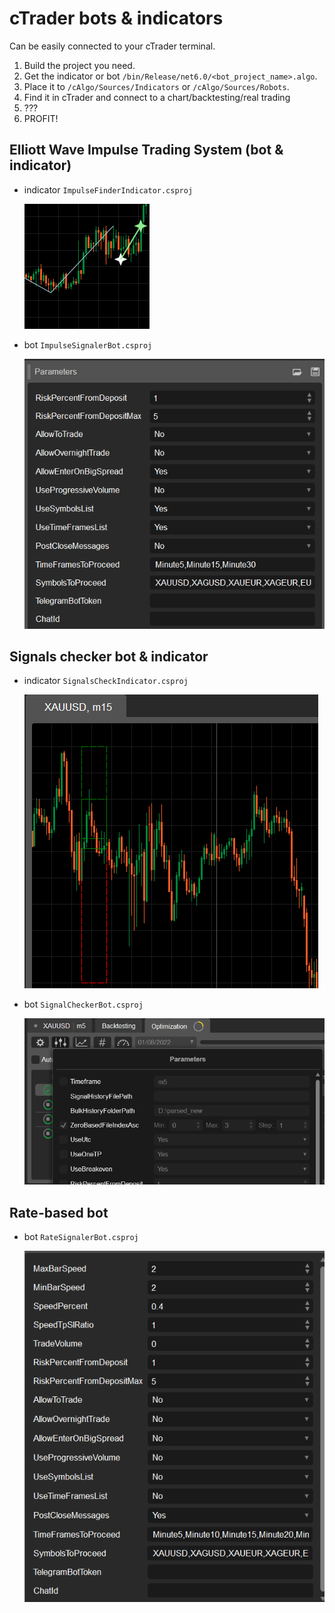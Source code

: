 # cTrader bots & indicators
Can be easily connected to your cTrader terminal.
1. Build the project you need.
2. Get the indicator or bot `/bin/Release/net6.0/<bot_project_name>.algo`.
3. Place it to `/cAlgo/Sources/Indicators` or `/cAlgo/Sources/Robots`.
4. Find it in cTrader and connect to a chart/backtesting/real trading
5. ???
6. PROFIT!

## Elliott Wave Impulse Trading System (bot & indicator)
- indicator `ImpulseFinderIndicator.csproj`

    [ ![Indicator in work](images/impulseFinderInd_preview.png) ](images/impulseFinderInd.png)

- bot `ImpulseSignalerBot.csproj`

    [ ![Bot in work](images/impulseFinderBot_preview.png) ](images/impulseFinderBot.png)

## Signals checker bot & indicator
- indicator `SignalsCheckIndicator.csproj`

    [ ![Indicator in work](images/signalsCheckerInd_preview.png) ](images/signalsCheckerInd.png)

- bot `SignalCheckerBot.csproj`

    [ ![Bot in work](images/signalsCheckerBot_preview.png) ](images/signalsCheckerBot.png)

## Rate-based bot
- bot `RateSignalerBot.csproj`

    [ ![Bot in work](images/rateSignalerBot_preview.png) ](images/rateSignalerBot.png)

